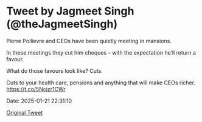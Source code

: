 # Tweet by Jagmeet Singh (@theJagmeetSingh)

Pierre Poilievre and CEOs have been quietly meeting in mansions.

In these meetings they cut him cheques – with the expectation he’ll return a favour.

What do those favours look like? Cuts.

Cuts to your health care, pensions and anything that will make CEOs richer. https://t.co/5Ncjzr1CWr

Date: 2025-01-21 22:31:10

[Original Tweet](https://x.com/theJagmeetSingh/status/1881831934449574074)
